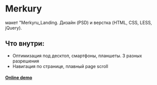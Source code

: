 # Merkury
макет "Merkyru_Landing. Дизайн (PSD) и верстка (HTML, CSS, LESS, jQuery).

## Что внутри:
* Оптимизация под десктоп, смартфоны, планшеты. 3 разных разрешения
* Навигация по странице, плавный page scroll

#### [Online demo]( https://locrun.github.io/LandingPage)

